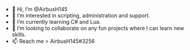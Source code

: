 - 👋 Hi, I’m @AirbusH145
- 👀 I’m interested in scripting, administration and support.
- 🌱 I’m currently learning C# and Lua.
- 💞️ I’m looking to collaborate on any fun projects where I can learn new skills.
- 📫 Reach me > AirbusH145#3256
